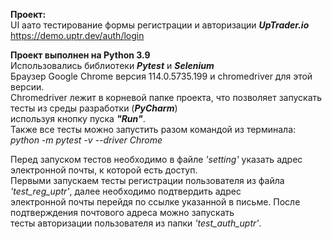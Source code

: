 **Проект:**\
UI аато тестирование формы регистрации и авторизации ***UpTrader.io***    
<https://demo.uptr.dev/auth/login>

**Проект выполнен на Python 3.9**\
Использовались библиотеки ***Pytest*** и ***Selenium***   
Браузер Google Chrome версия 114.0.5735.199 и chromedriver для этой версии.   
Chromedriver лежит в корневой папке проекта, что позволяет запускать тесты из среды разработки (***PyCharm***)    
используя кнопку пуска ***"Run"***.   
Также все тесты можно запустить разом командой из терминала:   
*python -m pytest -v --driver Chrome*

Перед запуском тестов необходимо в файле *'setting'* указать адрес электронной почты, к которой есть доступ.   
Первыми запускаем тесты регистрации пользователя из файла *'test_reg_uptr'*, далее необходимо подтвердить адрес   
электронной почты перейдя по ссылке указанной в письме. После подтверждения почтового адреса можно запускать   
тесты авторизации пользователя из папки *'test_auth_uptr'*.


